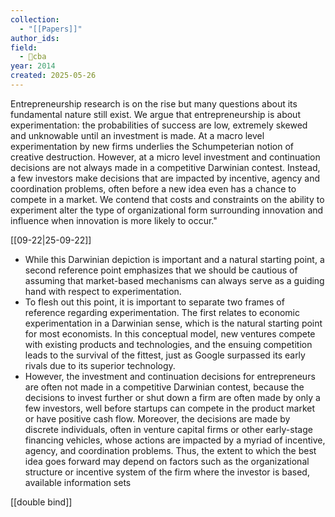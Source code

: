 ```yaml
---
collection:
  - "[[Papers]]"
author_ids:
field:
  - 🐅cba
year: 2014
created: 2025-05-26
---
```


Entrepreneurship research is on the rise but many questions about its fundamental nature still exist. We argue that entrepreneurship is about experimentation: the probabilities of success are low, extremely skewed and unknowable until an investment is made. At a macro level experimentation by new firms underlies the Schumpeterian notion of creative destruction. However, at a micro level investment and continuation decisions are not always made in a competitive Darwinian contest. Instead, a few investors make decisions that are impacted by incentive, agency and coordination problems, often before a new idea even has a chance to compete in a market. We contend that costs and constraints on the ability to experiment alter the type of organizational form surrounding innovation and influence when innovation is more likely to occur."

[[09-22|25-09-22]]
- While this Darwinian depiction is important and a natural starting point, a second reference point emphasizes that we should be cautious of assuming that market-based mechanisms can always serve as a guiding hand with respect to experimentation.
- To flesh out this point, it is important to separate two frames of reference regarding experimentation. The first relates to economic experimentation in a Darwinian sense, which is the natural starting point for most economists. In this conceptual model, new ventures compete with existing products and technologies, and the ensuing competition leads to the survival of the fittest, just as Google surpassed its early rivals due to its superior technology.
- However, the investment and continuation decisions for entrepreneurs are often not made in a competitive Darwinian contest, because the decisions to invest further or shut down a firm are often made by only a few investors, well before startups can compete in the product market or have positive cash flow. Moreover, the decisions are made by discrete individuals, often in venture capital firms or other early-stage financing vehicles, whose actions are impacted by a myriad of incentive, agency, and coordination problems. Thus, the extent to which the best idea goes forward may depend on factors such as the organizational structure or incentive system of the firm where the investor is based, available information sets

[[double bind]]